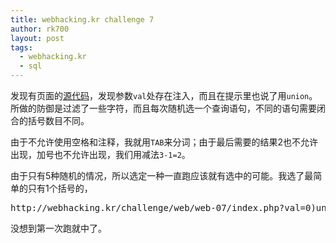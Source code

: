 ```yaml
---
title: webhacking.kr challenge 7
author: rk700
layout: post
tags:
  - webhacking.kr
  - sql
---
```


发现有页面的[源代码](http://webhacking.kr/challenge/web/web-07/index.phps)，发现参数`val`处存在注入，而且在提示里也说了用`union`。所做的防御是过滤了一些字符，而且每次随机选一个查询语句，不同的语句需要闭合的括号数目不同。

由于不允许使用空格和注释，我就用`TAB`来分词；由于最后需要的结果2也不允许出现，加号也不允许出现，我们用减法`3-1=2`。

由于只有5种随机的情况，所以选定一种一直跑应该就有选中的可能。我选了最简单的只有1个括号的，

<pre>http://webhacking.kr/challenge/web/web-07/index.php?val=0)union%09select(3-1</pre>

没想到第一次跑就中了。
